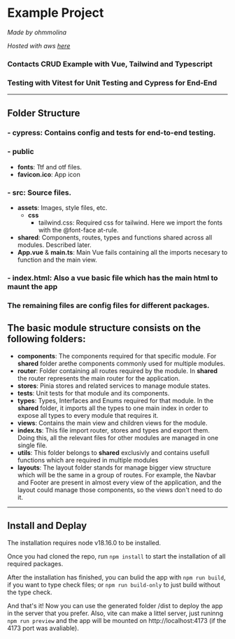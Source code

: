 # Example Project

_Made by ohmmolina_

_Hosted with aws [here](https://main.d3iu0owrkpc0ig.amplifyapp.com/)_

### Contacts CRUD Example with Vue, Tailwind and Typescript

### Testing with Vitest for Unit Testing and Cypress for End-End

---

## Folder Structure

### - **cypress**: Contains config and tests for end-to-end testing.

### - **public**

- **fonts**: Ttf and otf files.
- **favicon.ico**: App icon

### - **src**: Source files.

- **assets**: Images, style files, etc.
  - **css**
    - tailwind.css: Required css for tailwind. Here we import the fonts with the @font-face at-rule.
- **shared**: Components, routes, types and functions shared across all modules. Described later.
- **App.vue** & **main.ts**: Main Vue fails containing all the imports necesary to function and the main view.

### - **index.html**: Also a vue basic file which has the main html to maunt the app

### The remaining files are config files for different packages.

## The basic module structure consists on the following folders:

- **components**: The components required for that specific module. For **shared** folder arethe components commonly used for multiple modules.
- **router**: Folder containing all routes required by the module. In **shared** the router represents the main router for the application.
- **stores**: Pinia stores and related services to manage module states.
- **tests**: Unit tests for that module and its components.
- **types**: Types, Interfaces and Enums required for that module. In the **shared** folder, it imports all the types to one main index in order to expose all types to every module that requires it.
- **views**: Contains the main view and children views for the module.
- **index.ts**: This file import router, stores and types and export them. Doing this, all the relevant files for other modules are managed in one single file.
- **utils**: This folder belongs to **shared** exclusivly and contains usefull functions which are required in multiple modules
- **layouts**: The layout folder stands for manage bigger view structure which will be the same in a group of routes. For example, the Navbar and Footer are present in almost every view of the application, and the layout could manage those components, so the views don't need to do it.

---

## Install and Deplay

The installation requires node v18.16.0 to be installed.

Once you had cloned the repo, run `npm install` to start the installation of all required packages.

After the installation has finished, you can bulid the app with `npm run build`, if you want to type check files; or `npm run build-only` to just build without the type check.

And that's it! Now you can use the generated folder /dist to deploy the app in the server that you prefer. Also, vite can make a littel server, just runinng `npm run preview` and the app will be mounted on http://localhost:4173 (if the 4173 port was avaliable).
